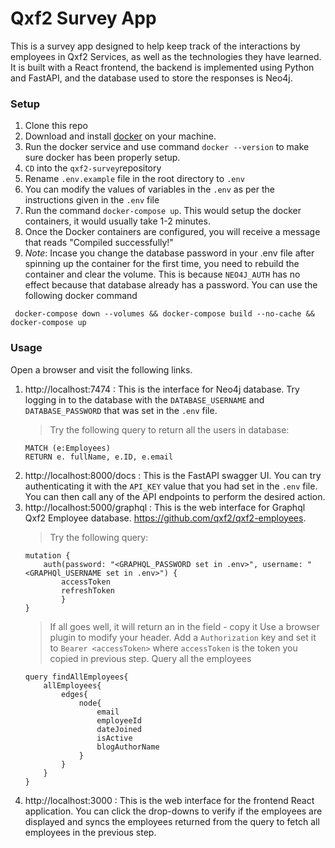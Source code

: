 # Qxf2 Survey App
This is a survey app designed to help keep track of the interactions by employees in Qxf2 Services, as well as the technologies they have learned. It is built with a React frontend, the backend is implemented using Python and FastAPI, and the database used to store the responses is Neo4j.

### Setup

1. Clone this repo
2. Download and install [docker](https://www.docker.com) on your machine.
3. Run the docker service and use command `docker --version` to make sure docker has been properly setup.
4. `CD` into the `qxf2-survey`repository
5. Rename `.env.example` file in the root directory to `.env`
6. You can modify the values of variables in the `.env` as per the instructions given in the `.env` file
7. Run the command `docker-compose up`. This would setup the docker containers, it would usually take 1-2 minutes.
8. Once the Docker containers are configured, you will receive a message that reads "Compiled successfully!" 
9. *Note*: Incase you change the database password in your .env file after spinning up the container for the first time, you need to rebuild the container and clear the volume. This is because `NEO4J_AUTH` has no effect because that database already has a password. You can use the following docker command
```
 docker-compose down --volumes && docker-compose build --no-cache && docker-compose up
```


### Usage
Open a browser and visit the following links.
1. http://localhost:7474 : This is the interface for Neo4j database. Try logging in to the database with the `DATABASE_USERNAME` and `DATABASE_PASSWORD` that was set in the `.env` file.
    > Try the following query to return all the users in database:
    ```
    MATCH (e:Employees)
    RETURN e. fullName, e.ID, e.email
    ```
2. http://localhost:8000/docs : This is the FastAPI swagger UI. You can try authenticating it with the `API_KEY` value that you had set in the `.env` file. You can then call any of the API endpoints to perform the desired action.
3. http://localhost:5000/graphql : This is the web interface for Graphql Qxf2 Employee database. https://github.com/qxf2/qxf2-employees. 
    > Try the following query:
    ```
    mutation {
        auth(password: "<GRAPHQL_PASSWORD set in .env>", username: "<GRAPHQl_USERNAME set in .env>") {
            accessToken
            refreshToken
            }
    }
    ```
    > If all goes well, it will return an <acessToken> in the field - copy it
    > Use a browser plugin to modify your header. Add a `Authorization` key and set it to `Bearer <accessToken>` where `accessToken` is the token you copied in previous step.
    >Query all the employees
    ```
    query findAllEmployees{
        allEmployees{
            edges{
                node{
                    email
                    employeeId
                    dateJoined
                    isActive
                    blogAuthorName
                }
            }
        }
    }

    ```
4. http://localhost:3000 : This is the web interface for the frontend React application. You can click the drop-downs to verify if the employees are displayed and syncs the employees returned from the query to fetch all employees in the previous step.

